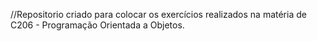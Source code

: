 //Repositorio criado para colocar os exercícios realizados na matéria de C206 - Programação Orientada a Objetos.